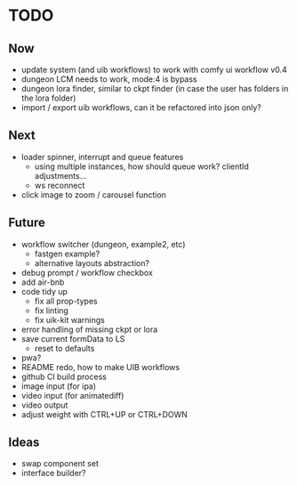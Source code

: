 # TODO

## Now

- update system (and uib workflows) to work with comfy ui workflow v0.4
- dungeon LCM needs to work, mode:4 is bypass
- dungeon lora finder, similar to ckpt finder (in case the user has folders in the lora folder)
- import / export uib workflows, can it be refactored into json only?

## Next

- loader spinner, interrupt and queue features
  - using multiple instances, how should queue work? clientId adjustments...
  - ws reconnect
- click image to zoom / carousel function

## Future

- workflow switcher (dungeon, example2, etc)
  - fastgen example?
  - alternative layouts abstraction?
- debug prompt / workflow checkbox
- add air-bnb
- code tidy up
  - fix all prop-types
  - fix linting
  - fix uik-kit warnings
- error handling of missing ckpt or lora
- save current formData to LS
  - reset to defaults
- pwa?
- README redo, how to make UIB workflows
- github CI build process
- image input (for ipa)
- video input (for animatediff)
- video output
- adjust weight with CTRL+UP or CTRL+DOWN

## Ideas

- swap component set
- interface builder?
